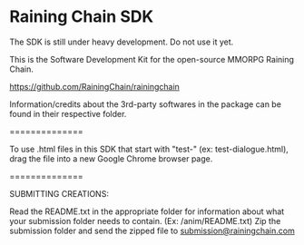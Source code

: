 Raining Chain SDK
==============
The SDK is still under heavy development. Do not use it yet.

This is the Software Development Kit for the open-source MMORPG Raining Chain.

https://github.com/RainingChain/rainingchain

Information/credits about the 3rd-party softwares in the package can be found in their respective folder.

==============

To use .html files in this SDK that start with "test-" (ex: test-dialogue.html), drag the file into a new Google Chrome browser page.

==============

SUBMITTING CREATIONS:

Read the README.txt in the appropriate folder for information about what your submission folder needs to contain. (Ex: /anim/README.txt)
Zip the submission folder and send the zipped file to submission@rainingchain.com


